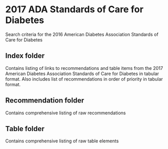 # 2017 ADA Standards of Care for Diabetes
Search criteria for the 2016 American Diabetes Association Standards of Care for Diabetes

## Index folder
Contains listing of links to recommendations and table items from the 2017 American Diabetes Association Standards of Care for Diabetes in tabular format. Also includes list of recommendations in order of priority in tabular format.

## Recommendation folder
Contains comprehensive listing of raw recommendations

## Table folder
Contains comprehensive listing of raw table elements
